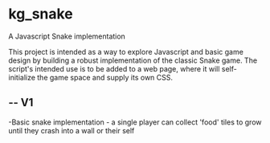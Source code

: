 # kg_snake
A Javascript Snake implementation

This project is intended as a way to explore Javascript and basic game design
by building a robust implementation of the classic Snake game. The script's intended use is to be added to a web page,
where it will self-initialize the game space and supply its own CSS. 

--
V1
---
-Basic snake implementation - a single player can collect 'food' tiles to grow until they crash into a wall or their self
